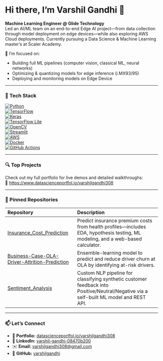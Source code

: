 # Hi there, I’m Varshil Gandhi 👋

**Machine Learning Engineer @ Glide Technology**  
Led an AI/ML team on an end-to-end Edge AI project—from data collection through model deployment on edge devices—while also exploring AWS Cloud deployments. Currently pursuing a Data Science & Machine Learning master’s at Scaler Academy.

🔭 I’m focused on:
- Building full ML pipelines (computer vision, classical ML, neural networks)  
- Optimizing & quantizing models for edge inference (i.MX93/95)  
- Deploying and monitoring models on Edge Device 

---

### 🚀 Tech Stack

[![Python](https://img.shields.io/badge/Python-3776AB?logo=python&logoColor=white)](https://www.python.org/)  
[![TensorFlow](https://img.shields.io/badge/TensorFlow-FF6F00?logo=tensorflow&logoColor=white)](https://www.tensorflow.org/)  
[![Keras](https://img.shields.io/badge/Keras-D00000?logo=keras&logoColor=white)](https://keras.io/)  
[![TensorFlow Lite](https://img.shields.io/badge/TFLite-0099E5?logo=tensorflow&logoColor=white)](https://www.tensorflow.org/lite)  
[![OpenCV](https://img.shields.io/badge/OpenCV-5C3EE8?logo=opencv&logoColor=white)](https://opencv.org/)  
[![Streamlit](https://img.shields.io/badge/Streamlit-FF4B4B?logo=streamlit&logoColor=white)](https://streamlit.io/)  
[![AWS](https://img.shields.io/badge/AWS-232F3E?logo=amazonaws&logoColor=white)](https://aws.amazon.com/)  
[![Docker](https://img.shields.io/badge/Docker-2496ED?logo=docker&logoColor=white)](https://www.docker.com/)  
[![GitHub Actions](https://img.shields.io/badge/GHActions-2088FF?logo=githubactions&logoColor=white)](https://github.com/features/actions)  

---

### 🔍 Top Projects

Check out my full portfolio for live demos and detailed walkthroughs:  
🔗 https://www.datascienceportfol.io/varshilgandhi308

---

### 📌 Pinned Repositories

| Repository | Description |
| :--------- | :---------- |
| [Insurance_Cost_Prediction](https://github.com/varshilgandhi/Insurance_Cost_Prediction) | Predict insurance premium costs from health profiles—includes EDA, hypothesis testing, ML modeling, and a web-based calculator. |
| [Business-Case-OLA-Driver-Attrition-Prediction](https://github.com/varshilgandhi/Business-Case-OLA-Driver-Attrition-Prediction) | Ensemble-learning model to predict and reduce driver churn at OLA by identifying at-risk drivers. |
| [Sentiment_Analysis](https://github.com/varshilgandhi/Sentiment_Analysis) | Custom NLP pipeline for classifying synthetic customer feedback into Positive/Neutral/Negative via a self-built ML model and REST API. |


---

### 📫 Let’s Connect

- 🔗 **Portfolio:** [datascienceportfol.io/varshilgandhi308](https://www.datascienceportfol.io/varshilgandhi308)  
- 🔗 **LinkedIn:** [varshil-gandhi-08470b200](https://www.linkedin.com/in/varshil-gandhi-08470b200)  
- ✉️ **Email:** varshilgandhi308@gmail.com  
- 🔗 **GitHub:** [varshilgandhi](https://github.com/varshilgandhi)
